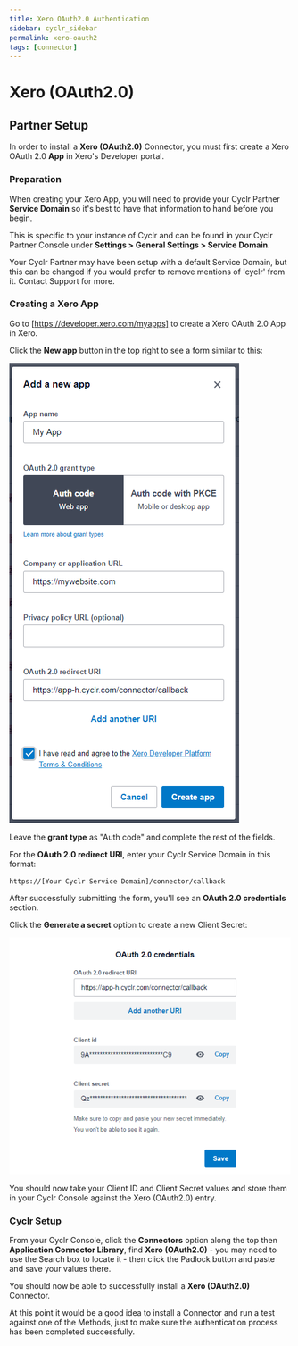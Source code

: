 ```yaml
---
title: Xero OAuth2.0 Authentication
sidebar: cyclr_sidebar
permalink: xero-oauth2
tags: [connector]
---
```


# Xero (OAuth2.0)

## Partner Setup

In order to install a **Xero (OAuth2.0)** Connector, you must first create a Xero OAuth 2.0 **App** in Xero's Developer portal.

### Preparation 

When creating your Xero App, you will need to provide your Cyclr Partner **Service Domain** so it's best to have that information to hand before you begin.

This is specific to your instance of Cyclr and can be found in your Cyclr Partner Console under **Settings > General Settings > Service Domain**.

Your Cyclr Partner may have been setup with a default Service Domain, but this can be changed if you would prefer to remove mentions of 'cyclr' from it.  Contact Support for more.

### Creating a Xero App

Go to [https://developer.xero.com/myapps] to create a Xero OAuth 2.0 App in Xero.

Click the **New app** button in the top right to see a form similar to this:

![](./images/xero_oauth20_newapp.png)

Leave the **grant type** as "Auth code" and complete the rest of the fields.

For the **OAuth 2.0 redirect URI**, enter your Cyclr Service Domain in this format:
```
https://[Your Cyclr Service Domain]/connector/callback
```


After successfully submitting the form, you'll see an **OAuth 2.0 credentials** section.

Click the **Generate a secret** option to create a new Client Secret:

![](./images/xero_oauth20_credentials.png)

You should now take your Client ID and Client Secret values and store them in your Cyclr Console against the Xero (OAuth2.0) entry.

### Cyclr Setup

From your Cyclr Console, click the **Connectors** option along the top then **Application Connector Library**, find **Xero (OAuth2.0)** - you may need to use the Search box to locate it - then click the Padlock button and paste and save your values there.

You should now be able to successfully install a **Xero (OAuth2.0)** Connector.

At this point it would be a good idea to install a Connector and run a test against one of the Methods, just to make sure the authentication process has been completed successfully.
